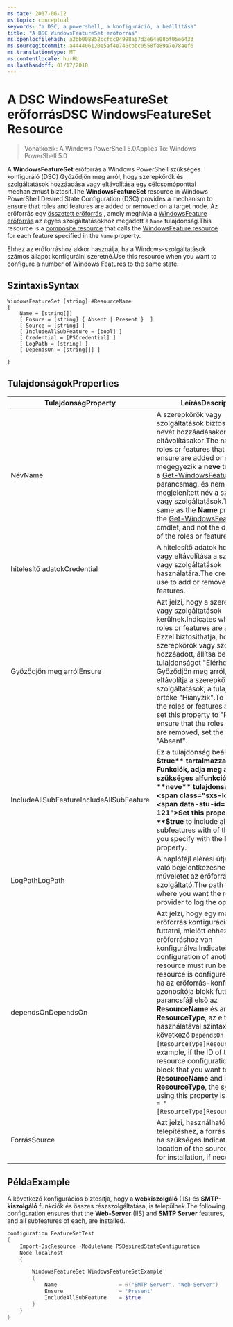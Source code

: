 ```yaml
---
ms.date: 2017-06-12
ms.topic: conceptual
keywords: "a DSC, a powershell, a konfiguráció, a beállítása"
title: "A DSC WindowsFeatureSet erőforrás"
ms.openlocfilehash: a2bb008852ccfdc04998a57d3e64e08bf05e6433
ms.sourcegitcommit: a444406120e5af4e746cbbc0558fe89a7e78aef6
ms.translationtype: MT
ms.contentlocale: hu-HU
ms.lasthandoff: 01/17/2018
---
```

# <a name="dsc-windowsfeatureset-resource"></a><span data-ttu-id="0af9c-103">A DSC WindowsFeatureSet erőforrás</span><span class="sxs-lookup"><span data-stu-id="0af9c-103">DSC WindowsFeatureSet Resource</span></span>

> <span data-ttu-id="0af9c-104">Vonatkozik: A Windows PowerShell 5.0</span><span class="sxs-lookup"><span data-stu-id="0af9c-104">Applies To: Windows PowerShell 5.0</span></span>

<span data-ttu-id="0af9c-105">A **WindowsFeatureSet** erőforrás a Windows PowerShell szükséges konfiguráló (DSC) Győződjön meg arról, hogy szerepkörök és szolgáltatások hozzáadása vagy eltávolítása egy célcsomóponttal mechanizmust biztosít.</span><span class="sxs-lookup"><span data-stu-id="0af9c-105">The **WindowsFeatureSet** resource in Windows PowerShell Desired State Configuration (DSC) provides a mechanism to ensure that roles and features are added or removed on a target node.</span></span>
<span data-ttu-id="0af9c-106">Az erőforrás egy [összetett erőforrás](authoringResourceComposite.md) , amely meghívja a [WindowsFeature erőforrás](windowsfeatureResource.md) az egyes szolgáltatásokhoz megadott a `Name` tulajdonság.</span><span class="sxs-lookup"><span data-stu-id="0af9c-106">This resource is a [composite resource](authoringResourceComposite.md) that calls the [WindowsFeature resource](windowsfeatureResource.md) for each feature specified in the `Name` property.</span></span>

<span data-ttu-id="0af9c-107">Ehhez az erőforráshoz akkor használja, ha a Windows-szolgáltatások számos állapot konfigurálni szeretné.</span><span class="sxs-lookup"><span data-stu-id="0af9c-107">Use this resource when you want to configure a number of Windows Features to the same state.</span></span>

## <a name="syntax"></a><span data-ttu-id="0af9c-108">Szintaxis</span><span class="sxs-lookup"><span data-stu-id="0af9c-108">Syntax</span></span>

```
WindowsFeatureSet [string] #ResourceName
{
    Name = [string[]] 
    [ Ensure = [string] { Absent | Present }  ]
    [ Source = [string] ]
    [ IncludeAllSubFeature = [bool] ]
    [ Credential = [PSCredential] ]
    [ LogPath = [string] ]
    [ DependsOn = [string[]] ]
    
}
```

## <a name="properties"></a><span data-ttu-id="0af9c-109">Tulajdonságok</span><span class="sxs-lookup"><span data-stu-id="0af9c-109">Properties</span></span>

|  <span data-ttu-id="0af9c-110">Tulajdonság</span><span class="sxs-lookup"><span data-stu-id="0af9c-110">Property</span></span>  |  <span data-ttu-id="0af9c-111">Leírás</span><span class="sxs-lookup"><span data-stu-id="0af9c-111">Description</span></span>   | 
|---|---| 
| <span data-ttu-id="0af9c-112">Név</span><span class="sxs-lookup"><span data-stu-id="0af9c-112">Name</span></span>| <span data-ttu-id="0af9c-113">A szerepkörök vagy szolgáltatások biztosítása kívánt nevét hozzáadásakor vagy eltávolításakor.</span><span class="sxs-lookup"><span data-stu-id="0af9c-113">The names of the roles or features that you want to ensure are added or removed.</span></span> <span data-ttu-id="0af9c-114">Ez megegyezik a **neve** tulajdonsága a [Get-WindowsFeature](https://technet.microsoft.com/en-us/library/jj205469.aspx) parancsmag, és nem a megjelenített név a szerepkörök vagy szolgáltatások.</span><span class="sxs-lookup"><span data-stu-id="0af9c-114">This is the same as the **Name** property of the [Get-WindowsFeature](https://technet.microsoft.com/en-us/library/jj205469.aspx) cmdlet, and not the display name of the roles or features.</span></span>| 
| <span data-ttu-id="0af9c-115">hitelesítő adatok</span><span class="sxs-lookup"><span data-stu-id="0af9c-115">Credential</span></span>| <span data-ttu-id="0af9c-116">A hitelesítő adatok hozzáadása vagy eltávolítása a szerepkörök vagy szolgáltatások használatára.</span><span class="sxs-lookup"><span data-stu-id="0af9c-116">The credentials to use to add or remove the roles or features.</span></span>| 
| <span data-ttu-id="0af9c-117">Győződjön meg arról</span><span class="sxs-lookup"><span data-stu-id="0af9c-117">Ensure</span></span>| <span data-ttu-id="0af9c-118">Azt jelzi, hogy a szerepkörök vagy szolgáltatások kerülnek.</span><span class="sxs-lookup"><span data-stu-id="0af9c-118">Indicates whether the roles or features are added.</span></span> <span data-ttu-id="0af9c-119">Ezzel biztosíthatja, hogy a szerepkörök vagy szolgáltatások hozzáadott, állítsa be ezt a tulajdonságot "Elérhető" Győződjön meg arról, hogy eltávolítja a szerepkörök vagy szolgáltatások, a tulajdonság értéke "Hiányzik".</span><span class="sxs-lookup"><span data-stu-id="0af9c-119">To ensure that the roles or features are added, set this property to "Present" To ensure that the roles or features are removed, set the property to "Absent".</span></span>| 
| <span data-ttu-id="0af9c-120">IncludeAllSubFeature</span><span class="sxs-lookup"><span data-stu-id="0af9c-120">IncludeAllSubFeature</span></span>| <span data-ttu-id="0af9c-121">Ez a tulajdonság beállítása **$true** tartalmazza a Funkciók, adja meg az összes szükséges alfunkció a **neve** tulajdonság.</span><span class="sxs-lookup"><span data-stu-id="0af9c-121">Set this property to **$true** to include all required subfeatures with of the features you specify with the **Name** property.</span></span>| 
| <span data-ttu-id="0af9c-122">LogPath</span><span class="sxs-lookup"><span data-stu-id="0af9c-122">LogPath</span></span>| <span data-ttu-id="0af9c-123">A naplófájl elérési útja a kívánt való bejelentkezéshez a műveletet az erőforrás-szolgáltató.</span><span class="sxs-lookup"><span data-stu-id="0af9c-123">The path to a log file where you want the resource provider to log the operation.</span></span>| 
| <span data-ttu-id="0af9c-124">dependsOn</span><span class="sxs-lookup"><span data-stu-id="0af9c-124">DependsOn</span></span>| <span data-ttu-id="0af9c-125">Azt jelzi, hogy egy másik erőforrás konfigurációjának kell futtatni, mielőtt ehhez az erőforráshoz van konfigurálva.</span><span class="sxs-lookup"><span data-stu-id="0af9c-125">Indicates that the configuration of another resource must run before this resource is configured.</span></span> <span data-ttu-id="0af9c-126">Például, ha az erőforrás-konfiguráció azonosítója blokk futtatni kívánt parancsfájl első az __ResourceName__ és annak típusa __ResourceType__, az e tulajdonság használatával szintaxisa a következő `DependsOn = "[ResourceType]ResourceName"`.</span><span class="sxs-lookup"><span data-stu-id="0af9c-126">For example, if the ID of the resource configuration script block that you want to run first is __ResourceName__ and its type is __ResourceType__, the syntax for using this property is `DependsOn = "[ResourceType]ResourceName"`.</span></span>| 
| <span data-ttu-id="0af9c-127">Forrás</span><span class="sxs-lookup"><span data-stu-id="0af9c-127">Source</span></span>| <span data-ttu-id="0af9c-128">Azt jelzi, használható a telepítéshez, a forrás-fájl helyét, ha szükséges.</span><span class="sxs-lookup"><span data-stu-id="0af9c-128">Indicates the location of the source file to use for installation, if necessary.</span></span>| 

## <a name="example"></a><span data-ttu-id="0af9c-129">Példa</span><span class="sxs-lookup"><span data-stu-id="0af9c-129">Example</span></span>

<span data-ttu-id="0af9c-130">A következő konfigurációs biztosítja, hogy a **webkiszolgáló** (IIS) és **SMTP-kiszolgáló** funkciók és összes részszolgáltatása, is települnek.</span><span class="sxs-lookup"><span data-stu-id="0af9c-130">The following configuration ensures that the **Web-Server** (IIS) and **SMTP Server** features, and all subfeatures of each, are installed.</span></span>

```powershell
configuration FeatureSetTest
{
    Import-DscResource -ModuleName PSDesiredStateConfiguration
    Node localhost
    {

        WindowsFeatureSet WindowsFeatureSetExample
        {
            Name                    = @("SMTP-Server", "Web-Server")
            Ensure                  = 'Present'
            IncludeAllSubFeature    = $true
        } 
    }
}
```

